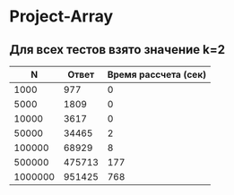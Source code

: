 # Project-Array
## Для всех тестов взято значение k=2
| N | Ответ | Время рассчета (сек) |
|-|-|-|
|1000 | 977 | 0|
|5000 | 1809 | 0|
|10000 | 3617 | 0|
|50000 | 34465 | 2|
|100000 | 68929 | 8|
|500000 | 475713 | 177|
|1000000 | 951425 | 768|
